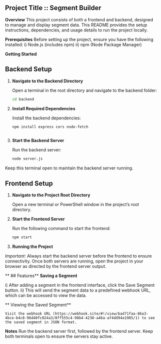 ## Project Title :: Segment Builder

**Overview**
    This project consists of both a frontend and backend, designed to manage and display segment data. This README provides the setup instructions, dependencies, and usage details to run the project locally.

**Prerequisites**
  Before setting up the project, ensure you have the following installed:
    i) Node.js (includes npm)
   ii) npm (Node Package Manager)

**Getting Started**
## Backend Setup

1. **Navigate to the Backend Directory**

   Open a terminal in the root directory and navigate to the backend folder:
    
   ```bash
   cd backend

2. **Install Required Dependencies**

   Install the backend dependencies:
   ```bash
   npm install express cors node-fetch
        
3. **Start the Backend Server**

    Run the backend server:
    ```bash
    node server.js
    
Keep this terminal open to maintain the backend server running.

## Frontend Setup

1. **Navigate to the Project Root Directory**

   Open a new terminal or PowerShell window in the project’s root directory.
   
2. **Start the Frontend Server**

   Run the following command to start the frontend:
   ```bash
   npm start
   
3. **Running the Project**

  *Important:* Always start the backend server before the frontend to ensure connectivity.
  Once both servers are running, open the project in your browser as directed by the frontend server output.

** ## Features**
**Saving a Segment**

  i) After adding a segment in the frontend interface, click the Save Segment button.
 ii) This will send the segment data to a predefined webhook URL, which can be accessed to view the data.

** Viewing the Saved Segment**

    Visit the webhook URL (https://webhook.site/#!/view/bad71faa-86a3-4bce-b4c8-96d40fc024a3/8ff555c4-98b4-4230-a46a-af4dd94a1985/1) to see the saved segment in JSON format.

**Notes**
  Run the backend server first, followed by the frontend server.
  Keep both terminals open to ensure the servers stay active.

  



     
